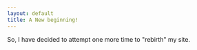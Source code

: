 ```yaml
---
layout: default
title: A New beginning!
---
```

So, I have decided to attempt one more time to "rebirth" my site.
